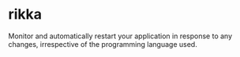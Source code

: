 # rikka
 Monitor and automatically restart your application in response to any changes, irrespective of the programming language used.
